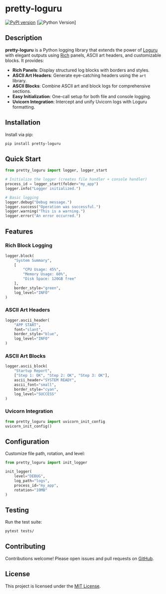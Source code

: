 # pretty-loguru

[![PyPI version](https://img.shields.io/pypi/v/pretty-loguru.svg)](https://pypi.org/project/pretty-loguru)
[![Python Version](https://img.shields.io/pypi/pyversions/pretty-loguru.svg)]

## Description

**pretty-loguru** is a Python logging library that extends the power of [Loguru](https://github.com/Delgan/loguru) with elegant outputs using [Rich](https://github.com/Textualize/rich) panels, ASCII art headers, and customizable blocks. It provides:

- **Rich Panels**: Display structured log blocks with borders and styles.
- **ASCII Art Headers**: Generate eye-catching headers using the `art` library.
- **ASCII Blocks**: Combine ASCII art and block logs for comprehensive sections.
- **Easy Initialization**: One-call setup for both file and console logging.
- **Uvicorn Integration**: Intercept and unify Uvicorn logs with Loguru formatting.

## Installation

Install via pip:

```bash
pip install pretty-loguru
```

## Quick Start

```python
from pretty_loguru import logger, logger_start

# Initialize the logger (creates file handler + console handler)
process_id = logger_start(folder="my_app")
logger.info("Logger initialized.")

# Basic logging
logger.debug("Debug message.")
logger.success("Operation was successful.")
logger.warning("This is a warning.")
logger.error("An error occurred.")
```

## Features

### Rich Block Logging

```python
logger.block(
    "System Summary",
    [
        "CPU Usage: 45%",
        "Memory Usage: 60%",
        "Disk Space: 120GB free"
    ],
    border_style="green",
    log_level="INFO"
)
```

### ASCII Art Headers

```python
logger.ascii_header(
    "APP START",
    font="slant",
    border_style="blue",
    log_level="INFO"
)
```

### ASCII Art Blocks

```python
logger.ascii_block(
    "Startup Report",
    ["Step 1: OK", "Step 2: OK", "Step 3: OK"],
    ascii_header="SYSTEM READY",
    ascii_font="small",
    border_style="cyan",
    log_level="SUCCESS"
)
```

### Uvicorn Integration

```python
from pretty_loguru import uvicorn_init_config
uvicorn_init_config()
```

## Configuration

Customize file path, rotation, and level:

```python
from pretty_loguru import init_logger

init_logger(
    level="DEBUG",
    log_path="logs",
    process_id="my_app",
    rotation="10MB"
)
```

## Testing

Run the test suite:

```bash
pytest tests/
```

## Contributing

Contributions welcome! Please open issues and pull requests on [GitHub](https://github.com/yourusername/pretty-loguru).

## License

This project is licensed under the [MIT License](LICENSE).

